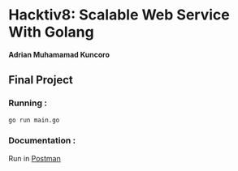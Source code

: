 # Hacktiv8: Scalable Web Service With Golang
**Adrian Muhamamad Kuncoro**
## Final Project

### Running :
```sh
go run main.go
```

### Documentation :

Run in [Postman](https://documenter.getpostman.com/view/13235416/UzXYrXq5)
